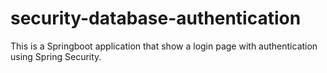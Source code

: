 # security-database-authentication
This is a Springboot application that show a login page with authentication using Spring Security.
